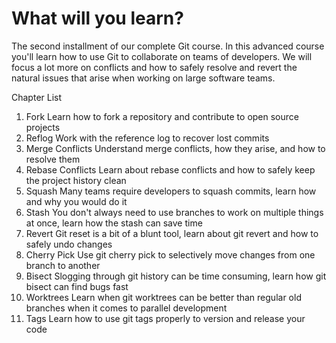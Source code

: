 # What will you learn?
The second installment of our complete Git course. In this advanced course you'll learn how to use Git to collaborate on teams of developers. We will focus a lot more on conflicts and how to safely resolve and revert the natural issues that arise when working on large software teams.

Chapter List
1. Fork
Learn how to fork a repository and contribute to open source projects
2. Reflog
Work with the reference log to recover lost commits
3. Merge Conflicts
Understand merge conflicts, how they arise, and how to resolve them
4. Rebase Conflicts
Learn about rebase conflicts and how to safely keep the project history clean
5. Squash
Many teams require developers to squash commits, learn how and why you would do it
6. Stash
You don't always need to use branches to work on multiple things at once, learn how the stash can save time
7. Revert
Git reset is a bit of a blunt tool, learn about git revert and how to safely undo changes
8. Cherry Pick
Use git cherry pick to selectively move changes from one branch to another
9. Bisect
Slogging through git history can be time consuming, learn how git bisect can find bugs fast
10. Worktrees
Learn when git worktrees can be better than regular old branches when it comes to parallel development
11. Tags
Learn how to use git tags properly to version and release your code
